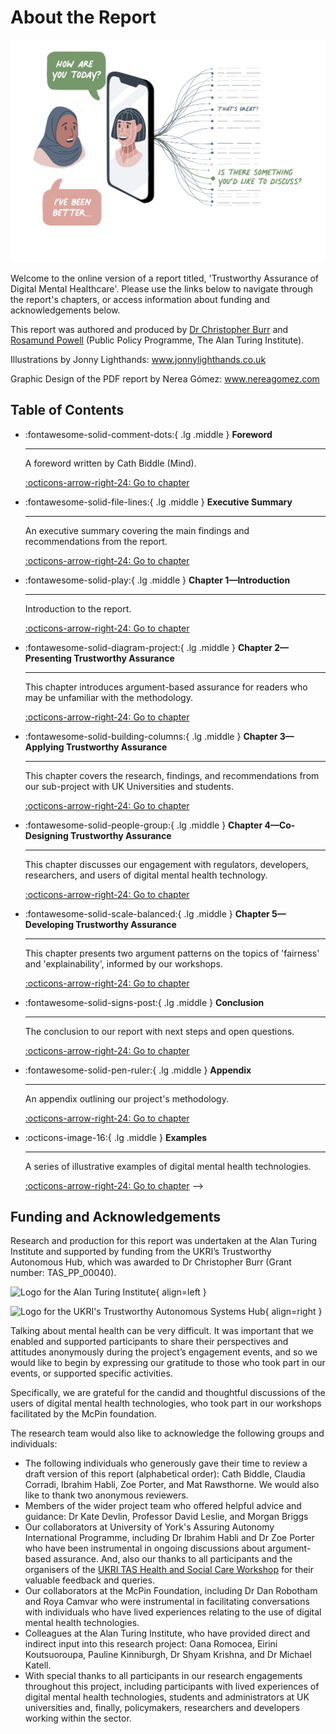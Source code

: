 # About the Report

![Illustration of female researcher sitting at desk](https://raw.githubusercontent.com/alan-turing-institute/trustworthy-assurance/main/docs/assets/images/about.png)

Welcome to the online version of a report titled, 'Trustworthy Assurance of Digital Mental Healthcare'. Please use the links below to navigate through the report's chapters, or access information about funding and acknowledgements below.

This report was authored and produced by [Dr Christopher Burr](https://www.turing.ac.uk/people/researchers/christopher-burr) and [Rosamund Powell](https://www.turing.ac.uk/people/researchers/rosamund-powell) (Public Policy Programme, The Alan Turing Institute).

Illustrations by Jonny Lighthands: www.jonnylighthands.co.uk

Graphic Design of the PDF report by Nerea Gómez: www.nereagomez.com

## Table of Contents

<div class="grid cards" markdown>

-   :fontawesome-solid-comment-dots:{ .lg .middle } __Foreword__

    ---

    A foreword written by Cath Biddle (Mind).

    [:octicons-arrow-right-24: Go to chapter](foreword.md)

-   :fontawesome-solid-file-lines:{ .lg .middle } __Executive Summary__

    ---

    An executive summary covering the main findings and recommendations from the report.

    [:octicons-arrow-right-24: Go to chapter](executive-summary.md)

-   :fontawesome-solid-play:{ .lg .middle } __Chapter 1—Introduction__

    ---

    Introduction to the report.

    [:octicons-arrow-right-24: Go to chapter](chapter-1.md)
    
-   :fontawesome-solid-diagram-project:{ .lg .middle } __Chapter 2—Presenting Trustworthy Assurance__

    ---

    This chapter introduces argument-based assurance for readers who may be unfamiliar with the methodology.

    [:octicons-arrow-right-24: Go to chapter](chapter-2.md)

-   :fontawesome-solid-building-columns:{ .lg .middle } __Chapter 3—Applying Trustworthy Assurance__

    ---

    This chapter covers the research, findings, and recommendations from our sub-project with UK Universities and students.

    [:octicons-arrow-right-24: Go to chapter](chapter-3.md)

-   :fontawesome-solid-people-group:{ .lg .middle } __Chapter 4—Co-Designing Trustworthy Assurance__

    ---

    This chapter discusses our engagement with regulators, developers, researchers, and users of digital mental health technology.

    [:octicons-arrow-right-24: Go to chapter](chapter-4.md)

-   :fontawesome-solid-scale-balanced:{ .lg .middle } __Chapter 5—Developing Trustworthy Assurance__

    ---

    This chapter presents two argument patterns on the topics of 'fairness' and 'explainability', informed by our workshops.

    [:octicons-arrow-right-24: Go to chapter](chapter-4.md)

- :fontawesome-solid-signs-post:{ .lg .middle } __Conclusion__

    ---

    The conclusion to our report with next steps and open questions.

    [:octicons-arrow-right-24: Go to chapter](conclusion.md)

- :fontawesome-solid-pen-ruler:{ .lg .middle } __Appendix__

    ---

    An appendix outlining our project's methodology.

    [:octicons-arrow-right-24: Go to chapter](appendix.md)

- :octicons-image-16:{ .lg .middle } __Examples__

    ---

    A series of illustrative examples of digital mental health technologies.

    [:octicons-arrow-right-24: Go to chapter](examples.md) -->

</div>

## Funding and Acknowledgements

Research and production for this report was undertaken at the Alan Turing Institute and supported by funding from the UKRI’s Trustworthy Autonomous Hub, which was awarded to Dr Christopher Burr (Grant number: TAS_PP_00040).

<div class="grid" markdown>

![Logo for the Alan Turing Institute](https://upload.wikimedia.org/wikipedia/commons/thumb/b/b5/Alan_Turing_Institute_logo.svg/2560px-Alan_Turing_Institute_logo.svg.png){ align=left }

![Logo for the UKRI's Trustworthy Autonomous Systems Hub](https://www.tas.ac.uk/wp-content/uploads/2020/12/logo-e1634040411492.png){ align=right }

</div>

Talking about mental health can be very difficult. It was important that we enabled and supported participants to share their perspectives and attitudes anonymously during the project’s engagement events, and so we would like to begin by expressing our gratitude to those who took part in our events, or supported specific activities.

Specifically, we are grateful for the candid and thoughtful discussions of the users of digital mental health technologies, who took part in our workshops facilitated by the McPin foundation.

The research team would also like to acknowledge the following groups and individuals:

- The following individuals who generously gave their time to review a draft version of this report (alphabetical order): Cath Biddle, Claudia Corradi, Ibrahim Habli, Zoe Porter, and Mat Rawsthorne. We would also like to thank two anonymous reviewers.
- Members of the wider project team who offered helpful advice and guidance: Dr Kate Devlin, Professor David Leslie, and Morgan Briggs
- Our collaborators at University of York's Assuring Autonomy International Programme, including Dr Ibrahim Habli and Dr Zoe Porter who have been instrumental in ongoing discussions about argument-based assurance. And, also our thanks to all participants and the organisers of the [UKRI TAS Health and Social Care Workshop](https://www.tas.ac.uk/bigeventscpt/health-and-social-care-workshop/) for their valuable feedback and queries.
- Our collaborators at the McPin Foundation, including Dr Dan Robotham and Roya Camvar who were instrumental in facilitating conversations with individuals who have lived experiences relating to the use of digital mental health technologies.
- Colleagues at the Alan Turing Institute, who have provided direct and indirect input into this research project: Oana Romocea, Eirini Koutsuoroupa, Pauline Kinniburgh, Dr Shyam Krishna, and Dr Michael Katell.
- With special thanks to all participants in our research engagements throughout this project, including participants with lived experiences of digital mental health technologies, students and administrators at UK universities and, finally, policymakers, researchers and developers working within the sector. 